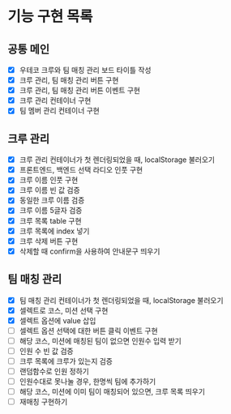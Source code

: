 # 기능 구현 목록

## 공통 메인

- [x] 우테코 크루와 팀 매칭 관리 보드 타이틀 작성
- [x] 크루 관리, 팀 매칭 관리 버튼 구현
- [x] 크루 관리, 팀 매칭 관리 버튼 이벤트 구현
- [x] 크루 관리 컨테이너 구현
- [x] 팀 멤버 관리 컨테이너 구현

## 크루 관리

- [x] 크루 관리 컨테이너가 첫 렌더링되었을 때, localStorage 불러오기
- [x] 프론트엔드, 백엔드 선택 라디오 인풋 구현
- [x] 크루 이름 인풋 구현
- [x] 크루 이름 빈 값 검증
- [x] 동일한 크루 이름 검증
- [x] 크루 이름 5글자 검증
- [x] 크루 목록 table 구현
- [x] 크루 목록에 index 넣기
- [x] 크루 삭제 버튼 구현
- [x] 삭제할 때 confirm을 사용하여 안내문구 띄우기

## 팀 매칭 관리

- [x] 팀 매칭 관리 컨테이너가 첫 렌더링되었을 때, localStorage 불러오기
- [x] 셀렉트로 코스, 미션 선택 구현
- [x] 셀렉트 옵션에 value 삽입
- [ ] 셀렉트 옵션 선택에 대한 버튼 클릭 이벤트 구현
- [ ] 해당 코스, 미션에 매칭된 팀이 없으면 인원수 입력 받기
- [ ] 인원 수 빈 값 검증
- [ ] 크루 목록에 크루가 있는지 검증
- [ ] 랜덤함수로 인원 정하기
- [ ] 인원수대로 못나눌 경우, 한명씩 팀에 추가하기
- [ ] 해당 코스, 미션에 이미 팀이 매칭되어 있으면, 크루 목록 띄우기
- [ ] 재매칭 구현하기

